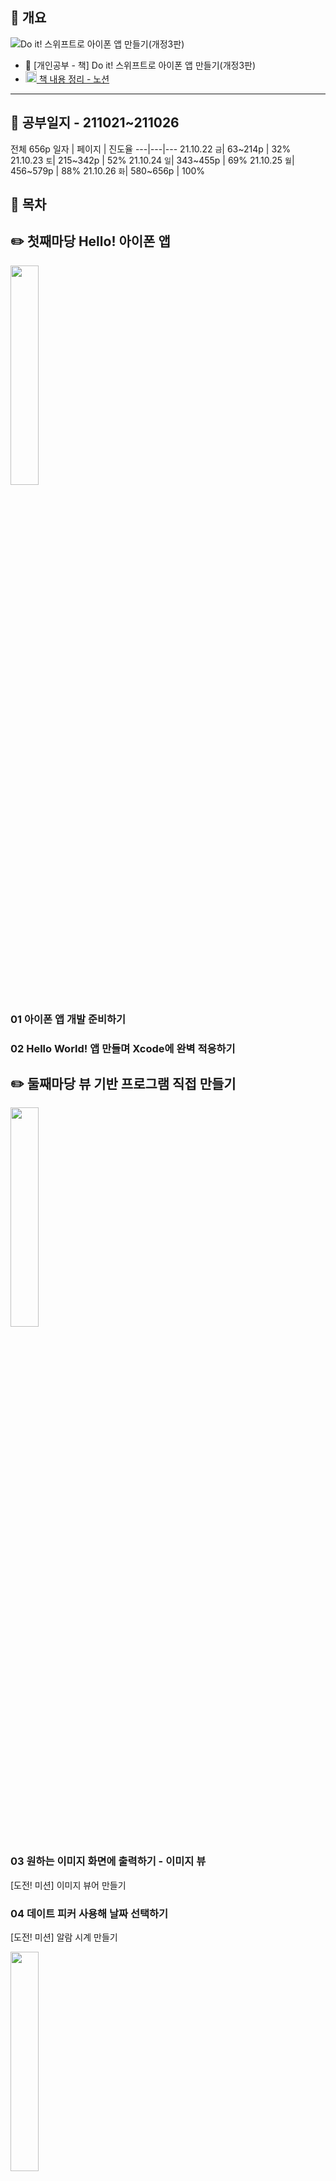 ## 📖 개요
<img src="/thumbnail.jpg" title="Do it! 스위프트로 아이폰 앱 만들기(개정3판)"></img>
- 📘 [개인공부 - 책] Do it! 스위프트로 아이폰 앱 만들기(개정3판)
- [<img src="https://raw.githubusercontent.com/jhy0409/jhy0409/9b83f40d3443d6f3fda66cba6eb05347de137bc2/9%20Tip/notion.svg" width=18px/> 책 내용 정리 - 노션](https://jhcode.notion.site/211021-Do-it-61bd728e25e04d3e917e6f620b02805d)

***
## 📖 공부일지 - 211021~211026
전체 656p
일자 | 페이지 | 진도율
---|---|---
21.10.22 `금`| 63~214p | 32%
21.10.23 `토`| 215~342p | 52%
21.10.24 `일`| 343~455p | 69%
21.10.25 `월`| 456~579p | 88%
21.10.26 `화`| 580~656p | 100%

## 📖 목차
## ✏️ 첫째마당 Hello! 아이폰 앱
 <img src="https://github.com/jhy0409/211021_doitswift/blob/main/img/%EC%8B%A4%ED%96%89%ED%99%94%EB%A9%B4_1.png?raw=true" width = "30%" height = "30%"></img>

### 01 아이폰 앱 개발 준비하기

### 02 Hello World! 앱 만들며 Xcode에 완벽 적응하기



## ✏️ 둘째마당 뷰 기반 프로그램 직접 만들기
 <img src="https://github.com/jhy0409/211021_doitswift/blob/main/img/%EC%8B%A4%ED%96%89%ED%99%94%EB%A9%B4_2.png?raw=true" width = "30%" height = "30%"></img>

### 03 원하는 이미지 화면에 출력하기 - 이미지 뷰

[도전! 미션] 이미지 뷰어 만들기

### 04 데이트 피커 사용해 날짜 선택하기

[도전! 미션] 알람 시계 만들기

 <img src="https://github.com/jhy0409/211021_doitswift/blob/main/img/%EC%8B%A4%ED%96%89%ED%99%94%EB%A9%B4_3.png?raw=true" width = "30%" height = "30%"></img>
### 05 피커 뷰 사용해 원하는 항목 선택하기

[도전! 미션] 멀티 컴포넌트 피커 뷰 만들기 

### 06 얼럿 사용해 경고 표시하기

[도전! 미션] 알람 시계 만들기

 <img src="https://github.com/jhy0409/211021_doitswift/blob/main/img/%EC%8B%A4%ED%96%89%ED%99%94%EB%A9%B4_4.png?raw=true" width = "30%" height = "30%"></img>
### 07 웹 뷰로 간단한 웹 브라우저 만들기

[도전! 미션] 웹 앱 만들기

### 08 맵 뷰로 지도 나타내기

[도전! 미션] 우리집에 핀 설치하기



## ✏️ 셋째마당 뷰 컨트롤러 기반프로그램 만들기

 <img src="https://github.com/jhy0409/211021_doitswift/blob/main/img/%EC%8B%A4%ED%96%89%ED%99%94%EB%A9%B4_5.png?raw=true" width = "30%" height = "30%"></img>
### 09 페이지 이동하기 - 페이지 컨트롤

[도전! 미션] 페이지 이동 앱 만들기

### 10 탭바 컨트롤러 이용해 여러 개의 뷰 넣기

[도전! 미션] 새로운 탭 추가하기

 <img src="https://github.com/jhy0409/211021_doitswift/blob/main/img/%EC%8B%A4%ED%96%89%ED%99%94%EB%A9%B4_6.png?raw=true" width = "30%" height = "30%"></img>
### 11 내비게이션 컨트롤러 이용해 화면 전환하기

[도전! 미션] 확대/축소 기능 추가하기 

### 12 테이블 뷰 컨트롤러 이용해 할 일 목록만들기

[도전! 미션] 아이콘 선택 기능 추가하기



## ✏️ 넷째마당 멀티미디어 활용하기

 <img src="https://github.com/jhy0409/211021_doitswift/blob/main/img/%EC%8B%A4%ED%96%89%ED%99%94%EB%A9%B4_7.png?raw=true" width = "30%" height = "30%"></img>
### 13 음악 재생하고 녹음하기

[도전! 미션] 오디오 앱에 재생 상태 이미지추가하기

### 14 비디오 재생 앱 만들기
[도전! 미션] 다른 포맷의 비디오 추가하기

 <img src="https://github.com/jhy0409/211021_doitswift/blob/main/img/%EC%8B%A4%ED%96%89%ED%99%94%EB%A9%B4_8.png?raw=true" width = "30%" height = "30%"></img>
### 15 카메라와 포토 라이브러리에서 미디어가져오기

[도전! 미션] 콜라주 사진 만들기

### 16 코어 그래픽스로 화면에 그림 그리기

[도전! 미션] 꽃 모양 그리기



## ✏️ 다섯째마당 이벤트와 제스처

 <img src="https://github.com/jhy0409/211021_doitswift/blob/main/img/%EC%8B%A4%ED%96%89%ED%99%94%EB%A9%B4_9.png?raw=true" width = "30%" height = "30%"></img>
### 17 탭과 터치 사용해 스케치 앱 만들기

[도전! 미션] 스케치 앱에 색상과 두께를 변경하는기능 추가하기

### 18 스와이프 제스처 사용하기

[도전! 미션] 갤러리 앱에 스와이프 기능 추가하기

### 19 핀치 제스처 사용해 사진을 확대/축소하기

[도전! 미션] 갤러리 앱에 핀치 기능 추가하기

#### [스페셜 1] 자동 레이아웃 기능 사용 방법

#### [스페셜 2] 유료 개발자 프로그램 등록 및 내 기기에서 앱 실행하기

#### [스페셜 3] 앱스토어에 앱 등록하기
